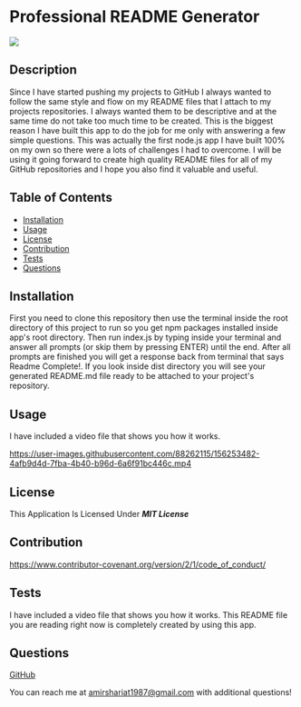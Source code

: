 # Professional README Generator

![](https://img.shields.io/badge/License-MIT%20License-blue)

## Description

Since I have started pushing my projects to GitHub I always wanted to follow the same style and flow on my README files that I attach to my projects repositories. I always wanted them to be descriptive and at the same time do not take too much time to be created. This is the biggest reason I have built this app to do the job for me only with answering a few simple questions. This was actually the first node.js app I have built 100% on my own so there were a lots of challenges I had to overcome. I will be using it going forward to create  high quality README files for all of my GitHub repositories and I hope you also find it valuable and useful.

## Table of Contents

- [Installation](#installation)
- [Usage](#usage)
- [License](#license)
- [Contribution](#contribution)
- [Tests](#tests)
- [Questions](#questions)

## Installation

First you need to clone this repository then use the terminal inside the root directory of this project to run <npm install> so you get npm packages installed inside app's root directory. Then run index.js by typing <node index.js> inside your terminal and answer all prompts (or skip them by pressing ENTER) until the end. After all prompts are finished you will get a response back from terminal that says Readme Complete!. If you look inside dist directory you will see your generated README.md file ready to be attached to your project's repository.

## Usage

I have included a video file that shows you how it works.

https://user-images.githubusercontent.com/88262115/156253482-4afb9d4d-7fba-4b40-b96d-6a6f91bc446c.mp4

## License

This Application Is Licensed Under ***MIT License***

## Contribution

https://www.contributor-covenant.org/version/2/1/code_of_conduct/

## Tests

I have included a video file that shows you how it works. This README file you are reading right now is completely created by using this app.

## Questions
  
[GitHub](https://github.com/ashariat/)

You can reach me at amirshariat1987@gmail.com with additional questions!
